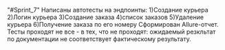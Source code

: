 "#Sprint_7"
Написаны автотесты на эндпоинты:
1)Создание курьера
2)Логин курьера
3)Создание заказа
4)список заказов
5)Удаление курьера
6)Получение заказа по его номеру
Сформирован Allure-отчет.
Тесты проходят не все - в тех, что не проходят: ожидаемый резкльтат по документации 
не соответствует фактическому результату.
